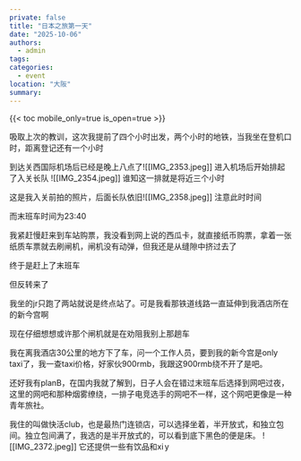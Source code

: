 ```yaml
---
private: false
title: "日本之旅第一天"
date: "2025-10-06"
authors:
  - admin
tags:
categories:
  - event
location: "大阪"
summary:
---
```

{{< toc mobile_only=true is_open=true >}}

吸取上次的教训，这次我提前了四个小时出发，两个小时的地铁，当我坐在登机口时，距离登记还有一个小时

到达关西国际机场后已经是晚上八点了![[IMG_2353.jpeg]]
进入机场后开始排起了入关长队
![[IMG_2354.jpeg]]
谁知这一排就是将近三个小时

这是我入关前拍的照片，后面长队依旧![[IMG_2358.jpeg]]
注意此时时间

而末班车时间为23:40

我紧赶慢赶来到车站购票，我没看到网上说的西瓜卡，就直接纸币购票，拿着一张纸质车票就去刷闸机，闸机没有动弹，但我还是从缝隙中挤过去了

终于是赶上了末班车

但反转来了

我坐的jr只跑了两站就说是终点站了。可是我看那铁道线路一直延伸到我酒店所在的新今宫啊

现在仔细想想或许那个闸机就是在劝阻我别上那趟车

我在离我酒店30公里的地方下了车，问一个工作人员，要到我的新今宫是only taxi了，我一查taxi价格，好家伙900rmb，我跟这900rmb绕不开了是吧。

还好我有planB，在国内我就了解到，日子人会在错过末班车后选择到网吧过夜，这里的网吧和那种烟雾缭绕，一排子电竞选手的网吧不一样，这个网吧更像是一种青年旅社。

我住的叫做快活club，也是最热门连锁店，可以选择坐着，半开放式，和独立包间。独立包间满了，我选的是半开放式的，可以看到底下黑色的便是床。
![[IMG_2372.jpeg]]
它还提供一些有饮品和xi y

